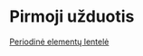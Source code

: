<h1>Pirmoji užduotis</h1>
<a href="http://127.0.0.1:5500/10dND.html"<h3> Periodinė elementų lentelė</h3></a>
